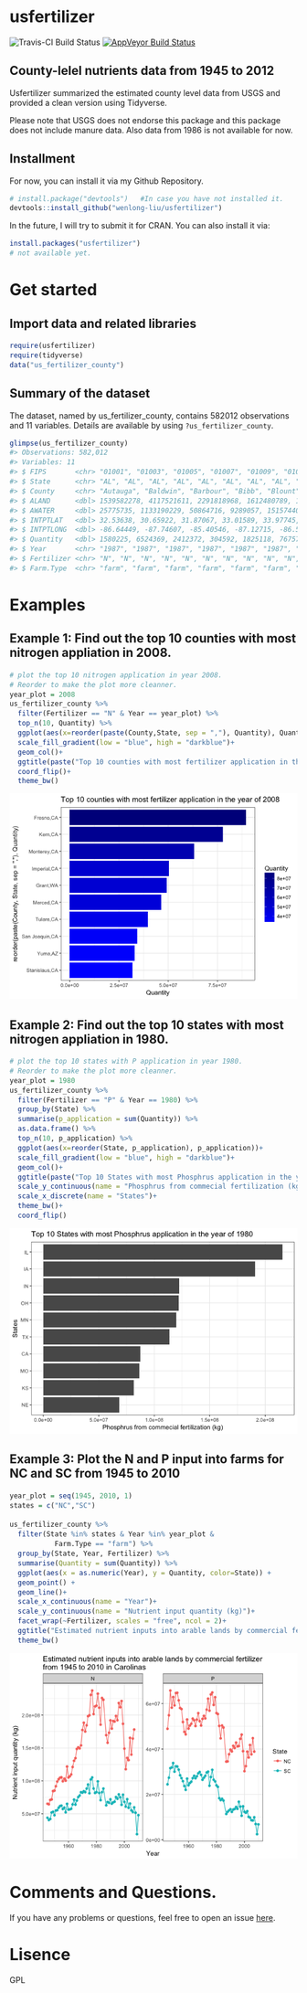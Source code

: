 usfertilizer
================

![Travis-CI Build Status](https://travis-ci.org/wenlong-liu/usfertilizer.svg?branch=master) [![AppVeyor Build Status](https://ci.appveyor.com/api/projects/status/github/wenlong-liu/usfertilizer?branch=master&svg=true)](https://ci.appveyor.com/project/wenlong-liu/usfertilizer)

County-lelel nutrients data from 1945 to 2012
---------------------------------------------

Usfertilizer summarized the estimated county level data from USGS and provided a clean version using Tidyverse.

Please note that USGS does not endorse this package and this package does not include manure data. Also data from 1986 is not available for now.

Installment
-----------

For now, you can install it via my Github Repository.

``` r
# install.package("devtools")   #In case you have not installed it.
devtools::install_github("wenlong-liu/usfertilizer")
```

In the future, I will try to submit it for CRAN. You can also install it via:

``` r
install.packages("usfertilizer")
# not available yet.
```

Get started
===========

Import data and related libraries
---------------------------------

``` r
require(usfertilizer)
require(tidyverse)
data("us_fertilizer_county")
```

Summary of the dataset
----------------------

The dataset, named by us\_fertilizer\_county, contains 582012 observations and 11 variables. Details are available by using `?us_fertilizer_county`.

``` r
glimpse(us_fertilizer_county)
#> Observations: 582,012
#> Variables: 11
#> $ FIPS       <chr> "01001", "01003", "01005", "01007", "01009", "01011...
#> $ State      <chr> "AL", "AL", "AL", "AL", "AL", "AL", "AL", "AL", "AL...
#> $ County     <chr> "Autauga", "Baldwin", "Barbour", "Bibb", "Blount", ...
#> $ ALAND      <dbl> 1539582278, 4117521611, 2291818968, 1612480789, 166...
#> $ AWATER     <dbl> 25775735, 1133190229, 50864716, 9289057, 15157440, ...
#> $ INTPTLAT   <dbl> 32.53638, 30.65922, 31.87067, 33.01589, 33.97745, 3...
#> $ INTPTLONG  <dbl> -86.64449, -87.74607, -85.40546, -87.12715, -86.567...
#> $ Quantity   <dbl> 1580225, 6524369, 2412372, 304592, 1825118, 767573,...
#> $ Year       <chr> "1987", "1987", "1987", "1987", "1987", "1987", "19...
#> $ Fertilizer <chr> "N", "N", "N", "N", "N", "N", "N", "N", "N", "N", "...
#> $ Farm.Type  <chr> "farm", "farm", "farm", "farm", "farm", "farm", "fa...
```

Examples
========

Example 1: Find out the top 10 counties with most nitrogen appliation in 2008.
------------------------------------------------------------------------------

``` r
# plot the top 10 nitrogen application in year 2008.
# Reorder to make the plot more cleanner.
year_plot = 2008
us_fertilizer_county %>%
  filter(Fertilizer == "N" & Year == year_plot) %>%
  top_n(10, Quantity) %>%
  ggplot(aes(x=reorder(paste(County,State, sep = ","), Quantity), Quantity, fill = Quantity))+
  scale_fill_gradient(low = "blue", high = "darkblue")+
  geom_col()+
  ggtitle(paste("Top 10 counties with most fertilizer application in the year of", year_plot)) + 
  coord_flip()+
  theme_bw()
```

![](readme_files/figure-markdown_github/unnamed-chunk-5-1.png)

Example 2: Find out the top 10 states with most nitrogen appliation in 1980.
----------------------------------------------------------------------------

``` r
# plot the top 10 states with P application in year 1980.
# Reorder to make the plot more cleanner.
year_plot = 1980
us_fertilizer_county %>%
  filter(Fertilizer == "P" & Year == 1980) %>% 
  group_by(State) %>% 
  summarise(p_application = sum(Quantity)) %>% 
  as.data.frame() %>% 
  top_n(10, p_application) %>%
  ggplot(aes(x=reorder(State, p_application), p_application))+
  scale_fill_gradient(low = "blue", high = "darkblue")+
  geom_col()+
  ggtitle(paste("Top 10 States with most Phosphrus application in the year of", year_plot)) + 
  scale_y_continuous(name = "Phosphrus from commecial fertilization (kg)")+
  scale_x_discrete(name = "States")+
  theme_bw()+
  coord_flip()
```

![](readme_files/figure-markdown_github/unnamed-chunk-6-1.png)

Example 3: Plot the N and P input into farms for NC and SC from 1945 to 2010
----------------------------------------------------------------------------

``` r
year_plot = seq(1945, 2010, 1)
states = c("NC","SC")

us_fertilizer_county %>% 
  filter(State %in% states & Year %in% year_plot &
           Farm.Type == "farm") %>% 
  group_by(State, Year, Fertilizer) %>% 
  summarise(Quantity = sum(Quantity)) %>% 
  ggplot(aes(x = as.numeric(Year), y = Quantity, color=State)) +
  geom_point() +
  geom_line()+
  scale_x_continuous(name = "Year")+
  scale_y_continuous(name = "Nutrient input quantity (kg)")+
  facet_wrap(~Fertilizer, scales = "free", ncol = 2)+
  ggtitle("Estimated nutrient inputs into arable lands by commercial fertilizer\nfrom 1945 to 2010 in Carolinas")+
  theme_bw()
```

![](readme_files/figure-markdown_github/unnamed-chunk-7-1.png)

Comments and Questions.
=======================

If you have any problems or questions, feel free to open an issue [here](https://github.com/wenlong-liu/usfertilizer/issues).

Lisence
=======

GPL

